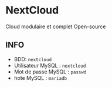 # NextCloud

Cloud modulaire et complet Open-source

## INFO

- BDD: `nextcloud`
- Utilisateur MySQL : `nextcloud`
- Mot de passe MySQL : `passwd`
- hote MySQL : `mariadb`



